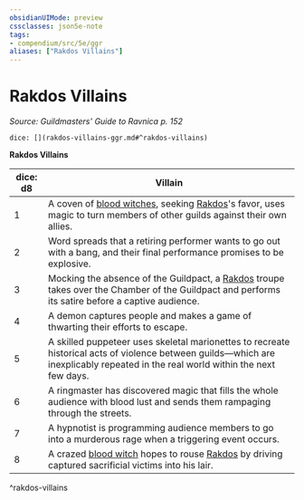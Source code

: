 ```yaml
---
obsidianUIMode: preview
cssclasses: json5e-note
tags:
- compendium/src/5e/ggr
aliases: ["Rakdos Villains"]
---
```

# Rakdos Villains
*Source: Guildmasters' Guide to Ravnica p. 152* 

`dice: [](rakdos-villains-ggr.md#^rakdos-villains)`

**Rakdos Villains**

| dice: d8 | Villain |
|----------|---------|
| 1 | A coven of [blood witches](/3-Mechanics/CLI/bestiary/humanoid/blood-witch-ggr.md), seeking [Rakdos](/3-Mechanics/CLI/bestiary/npc/rakdos-ggr.md)'s favor, uses magic to turn members of other guilds against their own allies. |
| 2 | Word spreads that a retiring performer wants to go out with a bang, and their final performance promises to be explosive. |
| 3 | Mocking the absence of the Guildpact, a [Rakdos](/3-Mechanics/CLI/bestiary/npc/rakdos-ggr.md) troupe takes over the Chamber of the Guildpact and performs its satire before a captive audience. |
| 4 | A demon captures people and makes a game of thwarting their efforts to escape. |
| 5 | A skilled puppeteer uses skeletal marionettes to recreate historical acts of violence between guilds—which are inexplicably repeated in the real world within the next few days. |
| 6 | A ringmaster has discovered magic that fills the whole audience with blood lust and sends them rampaging through the streets. |
| 7 | A hypnotist is programming audience members to go into a murderous rage when a triggering event occurs. |
| 8 | A crazed [blood witch](/3-Mechanics/CLI/bestiary/humanoid/blood-witch-ggr.md) hopes to rouse [Rakdos](/3-Mechanics/CLI/bestiary/npc/rakdos-ggr.md) by driving captured sacrificial victims into his lair. |
^rakdos-villains